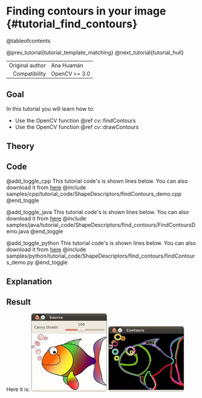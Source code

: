 Finding contours in your image {#tutorial_find_contours}
==============================

@tableofcontents

@prev_tutorial{tutorial_template_matching}
@next_tutorial{tutorial_hull}

|    |    |
| -: | :- |
| Original author | Ana Huamán |
| Compatibility | OpenCV >= 3.0 |

Goal
----

In this tutorial you will learn how to:

-   Use the OpenCV function @ref cv::findContours
-   Use the OpenCV function @ref cv::drawContours

Theory
------

Code
----

@add_toggle_cpp
This tutorial code's is shown lines below. You can also download it from
[here](https://github.com/opencv/opencv/tree/master/samples/cpp/tutorial_code/ShapeDescriptors/findContours_demo.cpp)
@include samples/cpp/tutorial_code/ShapeDescriptors/findContours_demo.cpp
@end_toggle

@add_toggle_java
This tutorial code's is shown lines below. You can also download it from
[here](https://github.com/opencv/opencv/tree/master/samples/java/tutorial_code/ShapeDescriptors/find_contours/FindContoursDemo.java)
@include samples/java/tutorial_code/ShapeDescriptors/find_contours/FindContoursDemo.java
@end_toggle

@add_toggle_python
This tutorial code's is shown lines below. You can also download it from
[here](https://github.com/opencv/opencv/tree/master/samples/python/tutorial_code/ShapeDescriptors/find_contours/findContours_demo.py)
@include samples/python/tutorial_code/ShapeDescriptors/find_contours/findContours_demo.py
@end_toggle

Explanation
-----------

Result
------

Here it is:
![](images/Find_Contours_Original_Image.jpg)
![](images/Find_Contours_Result.jpg)
